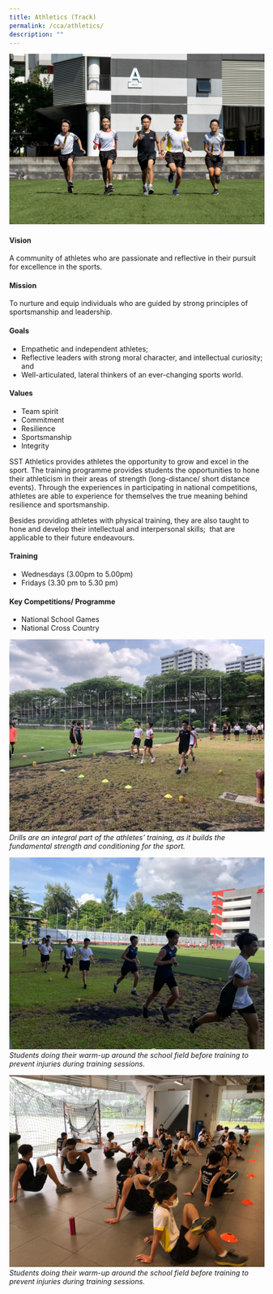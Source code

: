 ```yaml
---
title: Athletics (Track)
permalink: /cca/athletics/
description: ""
---
```

![](/images/CCA/cca_athletics%20cover.jpeg)
#### Vision
A community of athletes who are passionate and reflective in their pursuit for excellence in the sports.

#### Mission
To nurture and equip individuals who are guided by strong principles of sportsmanship and leadership.

#### Goals
*   Empathetic and independent athletes;
*   Reflective leaders with strong moral character, and intellectual curiosity; and
*   Well-articulated, lateral thinkers of an ever-changing sports world.

#### Values
*   Team spirit 
*   Commitment
*   Resilience
*   Sportsmanship
*   Integrity
 
SST Athletics provides athletes the opportunity to grow and excel in the sport. The training programme provides students the opportunities to hone their athleticism in their areas of strength (long-distance/ short distance events). Through the experiences in participating in national competitions, athletes are able to experience for themselves the true meaning behind resilience and sportsmanship. 

Besides providing athletes with physical training, they are also taught to hone and develop their intellectual and interpersonal skills;  that are applicable to their future endeavours.

#### Training 
*   Wednesdays (3.00pm to 5.00pm)
*   Fridays (3.30 pm to 5.30 pm)
    
#### Key Competitions/ Programme
*   National School Games 
*   National Cross Country
    


![](/images/CCA/athletics%2002.jpg)
*Drills are an integral part of the athletes’ training, as it builds the fundamental strength and conditioning for the sport.*

![](/images/CCA/athletics%2003.jpg)
*Students doing their warm-up around the school field before training to prevent injuries during training sessions.*

![](/images/CCA/athletics%2001.jpg)
*Students doing their warm-up around the school field before training to prevent injuries during training sessions.*